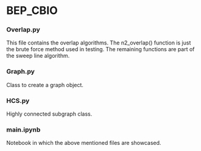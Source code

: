 # BEP_CBIO

### Overlap.py
This file contains the overlap algorithms. 
The n2_overlap() function is just the brute force method used in testing.
The remaining functions are part of the sweep line algorithm.

### Graph.py
Class to create a graph object. 

### HCS.py
Highly connected subgraph class.

### main.ipynb
Notebook in which the above mentioned files are showcased.
